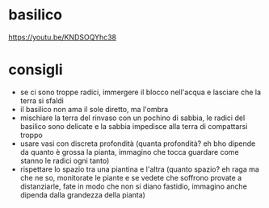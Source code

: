 # basilico

<https://youtu.be/KNDSOQYhc38>

# consigli

- se ci sono troppe radici, immergere il blocco nell'acqua e lasciare che la terra si sfaldi
- il basilico non ama il sole diretto, ma l'ombra
- mischiare la terra del rinvaso con un pochino di sabbia, le radici del basilico sono delicate e la sabbia impedisce alla terra di compattarsi troppo
- usare vasi con discreta profondità (quanta profondità? eh bho dipende da quanto è grossa la pianta, immagino che tocca guardare come stanno le radici ogni tanto)
- rispettare lo spazio tra una piantina e l'altra (quanto spazio? eh raga ma che ne so, monitorate le piante e se vedete che soffrono provate a distanziarle, fate in modo che non si diano fastidio, immagino anche dipenda dalla grandezza della pianta)